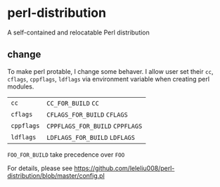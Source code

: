 # perl-distribution
A self-contained and relocatable Perl distribution

## change

To make perl protable, I change some behaver. I allow user set their `cc`, `cflags`, `cppflags`, `ldflags` via environment variable when creating perl modules.

|||
|-|-|
|`cc`|`CC_FOR_BUILD` `CC`|
|`cflags`|`CFLAGS_FOR_BUILD` `CFLAGS`|
|`cppflags`|`CPPFLAGS_FOR_BUILD` `CPPFLAGS`|
|`ldflags`|`LDFLAGS_FOR_BUILD` `LDFLAGS`|

`FOO_FOR_BUILD` take precedence over `FOO`

For details, please see https://github.com/leleliu008/perl-distribution/blob/master/config.pl
